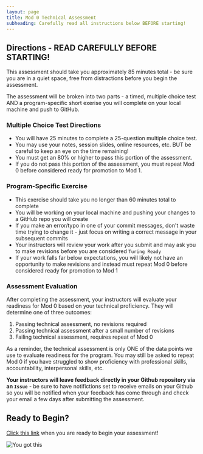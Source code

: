 ```yaml
---
layout: page
title: Mod 0 Technical Assessment
subheading: Carefully read all instructions below BEFORE starting!
---
```

## Directions - READ CAREFULLY BEFORE STARTING!
This assessment should take you approximately 85 minutes total - be sure you are in a quiet space, free from distractions before you begin the assessment.

The assessment will be broken into two parts - a timed, multiple choice test AND a program-specific short exerise you will complete on your local machine and push to GitHub.

### Multiple Choice Test Directions
- You will have 25 minutes to complete a 25-question multiple choice test.
- You may use your notes, session slides, online resources, etc. BUT be careful to keep an eye on the time remaining!
- You must get an 80% or higher to pass this portion of the assessment.
- If you do not pass this portion of the assessment, you must repeat Mod 0 before considered ready for promotion to Mod 1.

### Program-Specific Exercise
- This exercise should take you no longer than 60 minutes total to complete
- You will be working on your local machine and pushing your changes to a GitHub repo you will create
- If you make an error/typo in one of your commit messages, don't waste time trying to change it - just focus on writing a correct message in your subsequent commits
- Your instructors will review your work after you submit and may ask you to make revisions before you are considered `Turing Ready`
- If your work falls far below expectations, you will likely not have an opportunity to make revisions and instead must repeat Mod 0 before considered ready for promotion to Mod 1

### Assessment Evaluation
After completing the assessment, your instructors will evaluate your readiness for Mod 0 based on your technical proficiency. They will determine one of three outcomes:
1. Passing technical assessment, no revisions required
2. Passing technical assessment after a small number of revisions
3. Failing technical assessment, requires repeat of Mod 0

As a reminder, the technical assessment is only ONE of the data points we use to evaluate readiness for the program. You may still be asked to repeat Mod 0 if you have struggled to show proficiency with professional skills, accountability, interpersonal skills, etc.

**Your instructors will leave feedback directly in your Github repository via an `Issue`** - be sure to have notifictions set to receive emails on your Github so you will be notified when your feedback has come through and check your email a few days after submitting the assessment.

## Ready to Begin?
[Click this link](https://github.com/turingschool/mod0_assessment1) when you are ready to begin your assessment! 

![You got this](https://media.giphy.com/media/xT9IgEYXCNqPZnqMuY/giphy.gif)